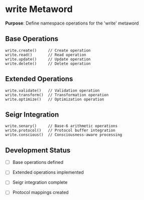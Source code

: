 # write Metaword

**Purpose**: Define namespace operations for the 'write' metaword

## Base Operations

```hyphos
write.create()     // Create operation
write.read()       // Read operation  
write.update()     // Update operation
write.delete()     // Delete operation
```

## Extended Operations

```hyphos
write.validate()   // Validation operation
write.transform()  // Transformation operation
write.optimize()   // Optimization operation
```

## Seigr Integration

```hyphos
write.senary()     // Base-6 arithmetic operations
write.protocol()   // Protocol buffer integration
write.conscious()  // Consciousness-aware processing
```

## Development Status

- [ ] Base operations defined
- [ ] Extended operations implemented  
- [ ] Seigr integration complete
- [ ] Protocol mappings created

